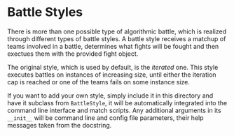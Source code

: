 # Battle Styles
There is more than one possible type of algorithmic battle, which is realized
through different types of battle styles. A battle style receives a matchup of
teams involved in a battle, determines what fights will be fought and then exectues
them with the provided fight object.

The original style, which is used by default, is the *iterated* one.
This style executes battles on instances of increasing size, until either
the iteration cap is reached or one of the teams fails on some instance size.

If you want to add your own style, simply include it in this directory and have it
subclass from `BattleStyle`, it will be automatically integrated into the command line
interface and match scripts. Any additional arguments in its `__init__` will be
command line and config file parameters, their help messages taken from the docstring.